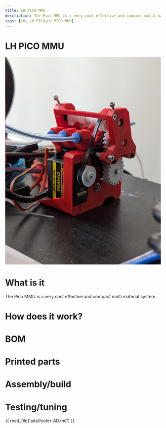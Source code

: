 ```yaml
---
title: LH PICO MMU
description: The Pico MMU is a very cost effective and compact multi material system. 
tags: [LH, LH PICO,LH PICO MMU]
---
```

# LH PICO MMU
![LH PICO MMU photo](.\PICO-MMU\PXL_20250116_114328519.jpg)

# What is it
The Pico MMU is a very cost effective and compact multi material system. 

# How does it work?


# BOM

# Printed parts

# Assembly/build

# Testing/tuning

{{ read_file('ads/footer-AD.md') }}
